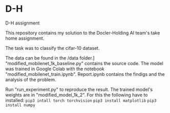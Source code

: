 # D-H
D-H assignment

This repository contains my solution to the Docler-Holding AI team's take home assignment.

The task was to classify the cifar-10 dataset.

The data can be found in the /data folder.]
"modified_mobilenet_1k_baseline.py" contains the source code. The model was trained in Google Colab with the notebook "modified_mobilenet_train.ipynb".
Report.ipynb contains the findigs and the analysis of the problem.

Run "run_experiment.py" to reproduce the result. The trained model's weights are in "modified_model_1k_2".
For this the following have to installed:
`pip3 intall torch torchvision` `pip3 install matplotlib` `pip3 install numpy`
